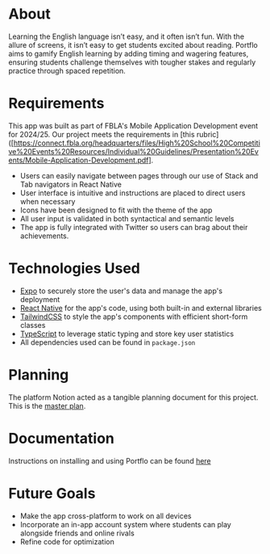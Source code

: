 # About
Learning the English language isn’t easy, and it often isn’t fun. With the allure of screens, it isn’t easy to get students excited about reading. Portflo aims to gamify English learning by adding timing and wagering features, ensuring students challenge themselves with tougher stakes and regularly practice through spaced repetition.

# Requirements
This app was built as part of FBLA's Mobile Application Development event for 2024/25. Our project meets the requirements in [this rubric]([https://connect.fbla.org/headquarters/files/High%20School%20Competitive%20Events%20Resources/Individual%20Guidelines/Presentation%20Events/Mobile-Application-Development.pdf].
- Users can easily navigate between pages through our use of Stack and Tab navigators in React Native
- User interface is intuitive and instructions are placed to direct users when necessary
- Icons have been designed to fit with the theme of the app
- All user input is validated in both syntactical and semantic levels
- The app is fully integrated with Twitter so users can brag about their achievements.

# Technologies Used
- [Expo](https://expo.dev) to securely store the user's data and manage the app's deployment
- [React Native](https://reactnative.dev) for the app's code, using both built-in and external libraries
- [TailwindCSS](https://tailwindcss.com) to style the app's components with efficient short-form classes
- [TypeScript](https://typescriptlang.org) to leverage static typing and store key user statistics
- All dependencies used can be found in `package.json`

# Planning
The platform Notion acted as a tangible planning document for this project. This is the [master plan](https://blizzard07.notion.site/17df122a34f9802881b5ee31cc6f5bc6?v=17df122a34f98135a7b7000c20e2f64b).
# Documentation
Instructions on installing and using Portflo can be found [here](https://docs.google.com/document/d/1pYfgZjuzJkcsm_I9Wd_5-5O3RWr5LKuoov4_tPY73cg/edit)
# Future Goals
- Make the app cross-platform to work on all devices
- Incorporate an in-app account system where students can play alongside friends and online rivals
- Refine code for optimization
